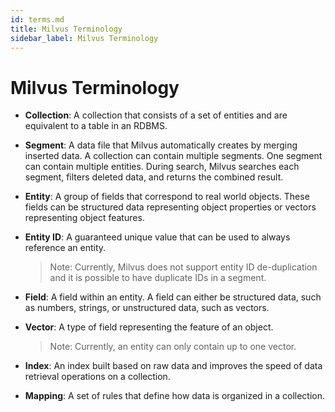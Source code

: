 ```yaml
---
id: terms.md
title: Milvus Terminology
sidebar_label: Milvus Terminology
---
```


# Milvus Terminology

- <b>Collection</b>: A collection that consists of a set of entities and are equivalent to a table in an RDBMS.

- <b>Segment</b>: A data file that Milvus automatically creates by merging inserted data. A collection can contain multiple segments. One segment can contain multiple entities. During search, Milvus searches each segment, filters deleted data, and returns the combined result.

- <b>Entity</b>: A group of fields that correspond to real world objects. These fields can be structured data representing object properties or vectors representing object features.

- <b>Entity ID</b>: A guaranteed unique value that can be used to always reference an entity.
  > Note: Currently, Milvus does not support entity ID de-duplication and it is possible to have duplicate IDs in a segment.

- <b>Field</b>: A field within an entity. A field can either be structured data, such as numbers, strings, or unstructured data, such as vectors.

- <b>Vector</b>: A type of field representing the feature of an object.
  > Note: Currently, an entity can only contain up to one vector.

- <b>Index</b>: An index built based on raw data and improves the speed of data retrieval operations on a collection.

- <b>Mapping</b>: A set of rules that define how data is organized in a collection.

